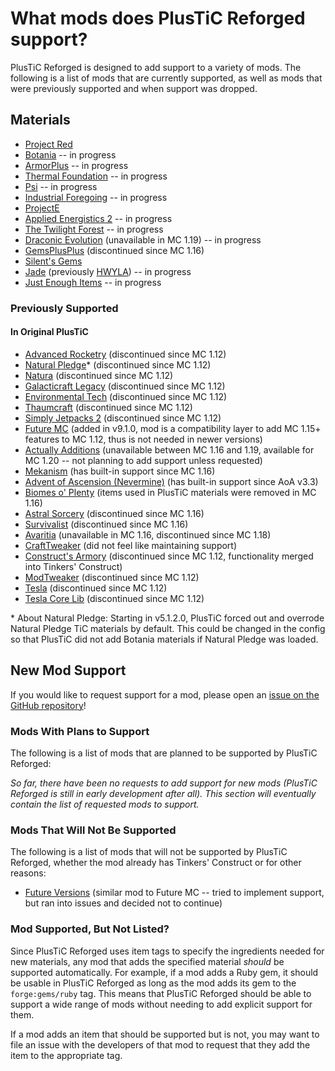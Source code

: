 # What mods does PlusTiC Reforged support?

PlusTiC Reforged is designed to add support to a variety of mods. The following is a list of mods that are currently supported, as well as mods that were previously supported and when support was dropped.

## Materials

- [Project Red](https://www.curseforge.com/minecraft/mc-mods/project-red-core)
- [Botania](https://www.curseforge.com/minecraft/mc-mods/botania) -- in progress
- [ArmorPlus](https://www.curseforge.com/minecraft/mc-mods/armorplus) -- in progress
- [Thermal Foundation](https://www.curseforge.com/minecraft/mc-mods/thermal-foundation) -- in progress
- [Psi](https://www.curseforge.com/minecraft/mc-mods/psi) -- in progress
- [Industrial Foregoing](https://www.curseforge.com/minecraft/mc-mods/industrial-foregoing) -- in progress
- [ProjectE](https://www.curseforge.com/minecraft/mc-mods/projecte)
- [Applied Energistics 2](https://www.curseforge.com/minecraft/mc-mods/applied-energistics-2) -- in progress
- [The Twilight Forest](https://www.curseforge.com/minecraft/mc-mods/the-twilight-forest) -- in progress
- [Draconic Evolution](https://www.curseforge.com/minecraft/mc-mods/draconic-evolution) (unavailable in MC 1.19) -- in progress
- [GemsPlusPlus](https://www.curseforge.com/minecraft/mc-mods/gemsplusplus) (discontinued since MC 1.16)
- [Silent's Gems](https://www.curseforge.com/minecraft/mc-mods/silents-gems)
- [Jade](https://www.curseforge.com/minecraft/mc-mods/jade) (previously [HWYLA](https://www.curseforge.com/minecraft/mc-mods/hwyla)) -- in progress
- [Just Enough Items](https://www.curseforge.com/minecraft/mc-mods/jei) -- in progress

### Previously Supported

#### In Original PlusTiC

- [Advanced Rocketry](https://www.curseforge.com/minecraft/mc-mods/advanced-rocketry) (discontinued since MC 1.12)
- [Natural Pledge](https://www.curseforge.com/minecraft/mc-mods/natural-pledge)* (discontinued since MC 1.12)
- [Natura](https://www.curseforge.com/minecraft/mc-mods/natura) (discontinued since MC 1.12)
- [Galacticraft Legacy](https://www.curseforge.com/minecraft/mc-mods/galacticraft-legacy) (discontinued since MC 1.12)
- [Environmental Tech](https://www.curseforge.com/minecraft/mc-mods/environmental-tech) (discontinued since MC 1.12)
- [Thaumcraft](https://www.curseforge.com/minecraft/mc-mods/thaumcraft) (discontinued since MC 1.12)
- [Simply Jetpacks 2](https://www.curseforge.com/minecraft/mc-mods/simply-jetpacks-2) (discontinued since MC 1.12)
- [Future MC](https://www.curseforge.com/minecraft/mc-mods/future-mc) (added in v9.1.0, mod is a compatibility layer to add MC 1.15+ features to MC 1.12, thus is not needed in newer versions)
- [Actually Additions](https://www.curseforge.com/minecraft/mc-mods/actually-additions) (unavailable between MC 1.16 and 1.19, available for MC 1.20 -- not planning to add support unless requested)
- [Mekanism](https://www.curseforge.com/minecraft/mc-mods/mekanism) (has built-in support since MC 1.16)
- [Advent of Ascension (Nevermine)](https://www.curseforge.com/minecraft/mc-mods/advent-of-ascension-nevermine) (has built-in support since AoA v3.3)
- [Biomes o' Plenty](https://www.curseforge.com/minecraft/mc-mods/biomes-o-plenty) (items used in PlusTiC materials were removed in MC 1.16)
- [Astral Sorcery](https://www.curseforge.com/minecraft/mc-mods/astral-sorcery) (discontinued since MC 1.16)
- [Survivalist](https://www.curseforge.com/minecraft/mc-mods/survivalist) (discontinued since MC 1.16)
- [Avaritia](https://www.curseforge.com/minecraft/mc-mods/avaritia-1-10) (unavailable in MC 1.16, discontinued since MC 1.18)
- [CraftTweaker](https://www.curseforge.com/minecraft/mc-mods/crafttweaker) (did not feel like maintaining support)
- [Construct's Armory](https://www.curseforge.com/minecraft/mc-mods/constructs-armory) (discontinued since MC 1.12, functionality merged into Tinkers' Construct)
- [ModTweaker](https://www.curseforge.com/minecraft/mc-mods/modtweaker) (discontinued since MC 1.12)
- [Tesla](https://www.curseforge.com/minecraft/mc-mods/tesla) (discontinued since MC 1.12)
- [Tesla Core Lib](https://www.curseforge.com/minecraft/mc-mods/tesla-core-lib) (discontinued since MC 1.12)

\* About Natural Pledge: Starting in v5.1.2.0, PlusTiC forced out and overrode Natural Pledge TiC materials by default. This could be changed in the config so that PlusTiC did not add Botania materials if Natural Pledge was loaded.

## New Mod Support

If you would like to request support for a mod, please open an [issue on the GitHub repository](https://github.com/queengooborg/plustic-reforged/issues)!

### Mods With Plans to Support

The following is a list of mods that are planned to be supported by PlusTiC Reforged:

_So far, there have been no requests to add support for new mods (PlusTiC Reforged is still in early development after all). This section will eventually contain the list of requested mods to support._

### Mods That Will Not Be Supported

The following is a list of mods that will not be supported by PlusTiC Reforged, whether the mod already has Tinkers' Construct or for other reasons:

- [Future Versions](https://www.curseforge.com/minecraft/mc-mods/future-versions) (similar mod to Future MC -- tried to implement support, but ran into issues and decided not to continue)

### Mod Supported, But Not Listed?

Since PlusTiC Reforged uses item tags to specify the ingredients needed for new materials, any mod that adds the specified material _should_ be supported automatically. For example, if a mod adds a Ruby gem, it should be usable in PlusTiC Reforged as long as the mod adds its gem to the `forge:gems/ruby` tag. This means that PlusTiC Reforged should be able to support a wide range of mods without needing to add explicit support for them.

If a mod adds an item that should be supported but is not, you may want to file an issue with the developers of that mod to request that they add the item to the appropriate tag.